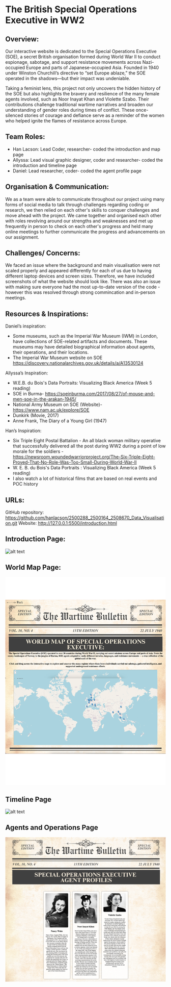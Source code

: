 # The British Special Operations Executive in WW2

## Overview: 
Our interactive website is dedicated to the Special Operations Executive (SOE), a secret British organisation formed during World War II to conduct espionage, sabotage, and support resistance movements across Nazi-occupied Europe and parts of Japanese-occupied Asia. Founded in 1940 under Winston Churchill’s directive to “set Europe ablaze,” the SOE operated in the shadows—but their impact was undeniable.

Taking a feminist lens, this project not only uncovers the hidden history of the SOE but also highlights the bravery and resilience of the many female agents involved, such as Noor Inayat Khan and Violette Szabo. Their contributions challenge traditional wartime narratives and broaden our understanding of gender roles during times of conflict. These once-silenced stories of courage and defiance serve as a reminder of the women who helped ignite the flames of resistance across Europe.

## Team Roles:
* Han Lacson: Lead Coder, researcher- coded the introduction and map page
* Allyssa: Lead visual graphic designer, coder and researcher- coded the introduction and timeline page 
* Daniel: Lead researcher, coder- coded the agent profile page

## Organisation & Communication: 
We as a team were able to communicate throughout our project using many forms of social media to talk through challenges regarding coding or research, we then relied on each other's skills to conquer challenges and move ahead with the project. We came together and organised each other with roles revolving around our strengths and weaknesses and met up frequently in person to check on each other's progress and held many online meetings to further communicate the progress and advancements on our assignment.

## Challenges/ Concerns:
We faced an issue where the background and main visualisation were not scaled properly and appeared differently for each of us due to having different laptop devices and screen sizes. Therefore, we have included screenshots of what the website should look like. There was also an issue with making sure everyone had the most up-to-date version of the code - however this was resolved through strong commincation and in-person meetings. 

## Resources & Inspirations:
Daniel’s inspiration: 
* Some museums, such as the Imperial War Museum (IWM) in London, have collections of SOE-related artifacts and documents. These museums may have detailed biographical information about agents, their operations, and their locations.
* The Imperial War Museum website on SOE
https://discovery.nationalarchives.gov.uk/details/a/A13530124

Allyssa’s Inspiration: 
* W.E.B. du Bois's Data Portraits: Visualizing Black America (Week 5 reading)
* SOE in Burma- https://soeinburma.com/2017/08/27/of-mouse-and-men-soe-in-the-arakan-1945/
* National Army Museum on SOE (Website)- https://www.nam.ac.uk/explore/SOE
* Dunkirk (Movie, 2017)
* Anne Frank, The Diary of a Young Girl (1947)

Han’s Inspiration: 
* Six Triple Eight Postal Battalion - An all black woman military operative that successfully delivered all the post during WW2 during a point of low morale for the soldiers - https://newsroom.woundedwarriorproject.org/The-Six-Triple-Eight-Proved-That-No-Role-Was-Too-Small-During-World-War-II
* W. E. B. du Bois's Data Portraits : Visualizing Black America (Week 5 reading)
* I also watch a lot of historical films that are based on real events and POC history

## URLs:
GitHub repository: https://github.com/hanlacson/2500288_2500164_2508670_Data_Visualisation.git
Website: http://127.0.0.1:5500/introduction.html


## Introduction Page: 
![alt text](<screenshots/SOE_Introduction_Page .png>)

## World Map Page: 
![alt text](<screenshots/Map Page.png>)

## Timeline Page
![alt text](screenshots/timelinepage.png)

## Agents and Operations Page
![alt text](screenshots/Screenshot%202025-05-05%20at%2022.53.44.png)
